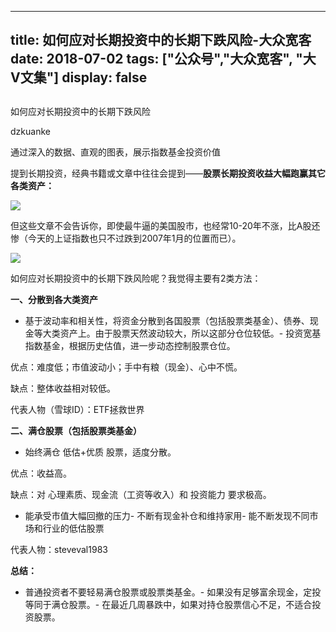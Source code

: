 
---
title:   如何应对长期投资中的长期下跌风险-大众宽客
date: 2018-07-02
tags: ["公众号","大众宽客", "大V文集"]
display: false
---


## 



如何应对长期投资中的长期下跌风险




dzkuanke




通过深入的数据、直观的图表，展示指数基金投资价值


提到长期投资，经典书籍或文章中往往会提到——**股票长期投资收益大幅跑赢其它各类资产：**



<img class="" data-copyright="0" data-ratio="0.661" data-s="300,640" src="https://mmbiz.qpic.cn/mmbiz_jpg/PKw3FQPmhIjxm4A6acib0SmjUl40ic8XP2NMWqmCnlTOYmK4wPicdwps4LIMP0WiaWUGUHIRFTlgr2AArXVgDmgr9w/640?wx_fmt=jpeg" data-type="jpeg" data-w="1000" style=""/>



但这些文章不会告诉你，即使最牛逼的美国股市，也经常10-20年不涨，比A股还惨（今天的上证指数也只不过跌到2007年1月的位置而已）。



<img class="" data-copyright="0" data-ratio="1.3972222222222221" data-s="300,640" src="https://mmbiz.qpic.cn/mmbiz_jpg/PKw3FQPmhIjxm4A6acib0SmjUl40ic8XP2d2bQ0y112OTrrQfa0NM82osYN9V5yz3SVTOcn81LRl8w4ibfiaIp0TdA/640?wx_fmt=jpeg" data-type="jpeg" data-w="1080" style=""/>



如何应对长期投资中的长期下跌风险呢？我觉得主要有2类方法：



**一、分散到各大类资产**
- 基于波动率和相关性，将资金分散到各国股票（包括股票类基金）、债券、现金等大类资产上。由于股票天然波动较大，所以这部分仓位较低。- 投资宽基指数基金，根据历史估值，进一步动态控制股票仓位。


优点：难度低；市值波动小；手中有粮（现金）、心中不慌。

缺点：整体收益相对较低。



代表人物（雪球ID）：ETF拯救世界



**二、满仓股票（包括股票类基金）**
- 始终满仓 低估+优质 股票，适度分散。


优点：收益高。

缺点：对 心理素质、现金流（工资等收入）和 投资能力&nbsp;要求极高。
- 能承受市值大幅回撤的压力- 不断有现金补仓和维持家用- 能不断发现不同市场和行业的低估股票


代表人物：steveval1983



**总结：**
- 普通投资者不要轻易满仓股票或股票类基金。- 如果没有足够富余现金，定投等同于满仓股票。- 在最近几周暴跌中，如果对持仓股票信心不足，不适合投资股票。







